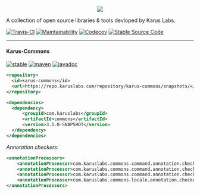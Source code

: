 <p align = "center">
  <img src = "https://i.imgur.com/TA6hOBq.png">
</p>


A collection of open source libraries & tools devloped by Karus Labs.

[![Travis-CI](https://travis-ci.org/Pante/Karus-Commons.svg?branch=master)](https://travis-ci.org/Pante/Karus-Commons)
[![Maintainability](https://api.codeclimate.com/v1/badges/d03deef9f37d3d90636d/maintainability)](https://codeclimate.com/github/Pante/Karus-Commons/maintainability)
[![Codecov](https://codecov.io/gh/Pante/Karus-Commons/branch/master/graph/badge.svg)](https://codecov.io/gh/Pante/Karus-Commons)
[![Stable Source Code](https://img.shields.io/badge/stable-branch-blue.svg)](https://github.com/Pante/Karus-Commons/tree/stable)

***
#### Karus-Commons
[![stable](https://img.shields.io/badge/stable-3.1.0--SNAPSHOT-blue.svg)](https://repo.karuslabs.com/#browse/browse/components:karus-commons:e67efc5804a3cb7a88b3526c0bd0b389)
[![maven](https://img.shields.io/maven-metadata/v/https/repo.karuslabs.com/repository/karus-commons/snapshots/com/karuslabs/commons/maven-metadata.xml.svg)](https://repo.karuslabs.com/#browse/browse/components:karus-commons:e67efc5804a3cb7a1c4a6d7ac5b49f2a)
[![javadoc](https://img.shields.io/badge/javadoc-3.1.0--SNAPSHOT-brightgreen.svg)](https://repo.karuslabs.com/repository/karus-commons-project/3.1.0-SNAPSHOT/commons/apidocs/overview-summary.html)
```XML
<repository>
  <id>karus-commons</id>
  <url>https://repo.karuslabs.com/repository/karus-commons/snapshots/</url>
</repository>

<dependencies>
  <dependency>
      <groupId>com.karuslabs</groupId>
      <artifactId>commons</artifactId>
      <version>3.1.0-SNAPSHOT</version>
  </dependency>
</dependencies>
```

_Annotation checkers_:
```XML
<annotationProcessors>
    <annotationProcessor>com.karuslabs.commons.command.annotation.checkers.CommandChecker</annotationProcessor>
    <annotationProcessor>com.karuslabs.commons.command.annotation.checkers.CompletionChecker</annotationProcessor>
    <annotationProcessor>com.karuslabs.commons.command.annotation.checkers.NamespaceChecker</annotationProcessor>
    <annotationProcessor>com.karuslabs.commons.locale.annotation.checkers.ResourceChecker</annotationProcessor>
</annotationProcessors>
```